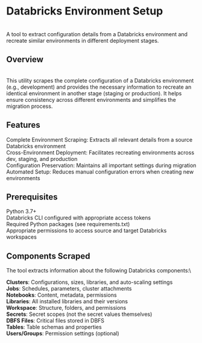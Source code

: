 # Databricks Environment Setup
<br>A tool to extract configuration details from a Databricks environment and recreate similar environments in different deployment stages.</br>
## Overview
<br>This utility scrapes the complete configuration of a Databricks environment (e.g., development) and provides the necessary information to recreate an identical environment in another stage (staging or production). It helps ensure consistency across different environments and simplifies the migration process.</br>
## Features

Complete Environment Scraping: Extracts all relevant details from a source Databricks environment\
Cross-Environment Deployment: Facilitates recreating environments across dev, staging, and production\
Configuration Preservation: Maintains all important settings during migration\
Automated Setup: Reduces manual configuration errors when creating new environments

## Prerequisites

Python 3.7+\
Databricks CLI configured with appropriate access tokens\
Required Python packages (see requirements.txt)\
Appropriate permissions to access source and target Databricks workspaces

## Components Scraped
The tool extracts information about the following Databricks components:\

**Clusters**: Configurations, sizes, libraries, and auto-scaling settings\
**Jobs**: Schedules, parameters, cluster attachments\
**Notebooks**: Content, metadata, permissions\
**Libraries**: All installed libraries and their versions\
**Workspace**: Structure, folders, and permissions\
**Secrets**: Secret scopes (not the secret values themselves)\
**DBFS Files**: Critical files stored in DBFS\
**Tables**: Table schemas and properties\
**Users/Groups**: Permission settings (optional)
